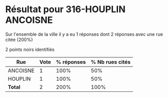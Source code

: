 # Résultat pour 316-HOUPLIN ANCOISNE

Sur l'ensemble de la ville il y a eu 1 réponses dont 2 réponses avec une rue citée (200%)

2 points noirs identifiés

| Rue | Vote | % réponses | % Nb rues cités|
|-----|------|------------|----------------|
| ANCOISNE | 1 | 100% | 50%|
| HOUPLIN | 1 | 100% | 50%|
| **Total** | 2 | 200% | 100%|

